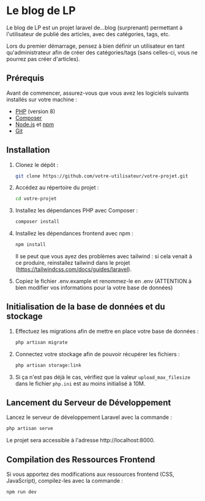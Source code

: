 # Le blog de LP

Le blog de LP est un projet laravel de...blog (surprenant) permettant à l'utilisateur de publié des articles, avec des catégories, tags, etc.

Lors du premier démarrage, pensez à bien définir un utilisateur en tant qu'administrateur afin de créer des catégories/tags (sans celles-ci, vous ne pourrez pas créer d'articles).

## Prérequis

Avant de commencer, assurez-vous que vous avez les logiciels suivants installés sur votre machine :

- [PHP](https://www.php.net/) (version 8)
- [Composer](https://getcomposer.org/)
- [Node.js](https://nodejs.org/) et [npm](https://www.npmjs.com/)
- [Git](https://git-scm.com/)

## Installation

1. Clonez le dépôt :

   ```bash
   git clone https://github.com/votre-utilisateur/votre-projet.git
2. Accédez au répertoire du projet :

    ```bash
    cd votre-projet
    ```

3. Installez les dépendances PHP avec Composer :

    ```bash
    composer install
    ```

4. Installez les dépendances frontend avec npm :

    ```bash
    npm install
    ```

    Il se peut que vous ayez des problèmes avec tailwind : si cela venait à ce produire, reinstallez tailwind dans le projet (https://tailwindcss.com/docs/guides/laravel).

5. Copiez le fichier .env.example et renommez-le en .env (ATTENTION à bien modifier vos informations pour la votre base de données)

## Initialisation de la base de données et du stockage

1. Effectuez les migrations afin de mettre en place votre base de données :

    ```bash
    php artisan migrate
    ```

2. Connectez votre stockage afin de pouvoir récupérer les fichiers :

    ```bash
    php artisan storage:link
    ```

3. Si ça n'est pas déjà le cas, vérifiez que la valeur `upload_max_filesize` dans le fichier `php.ini` est au moins initialisé à 10M.

## Lancement du Serveur de Développement
Lancez le serveur de développement Laravel avec la commande :

```bash
php artisan serve
```

Le projet sera accessible à l'adresse http://localhost:8000.

## Compilation des Ressources Frontend
Si vous apportez des modifications aux ressources frontend (CSS, JavaScript), compilez-les avec la commande :

```bash
npm run dev
```

